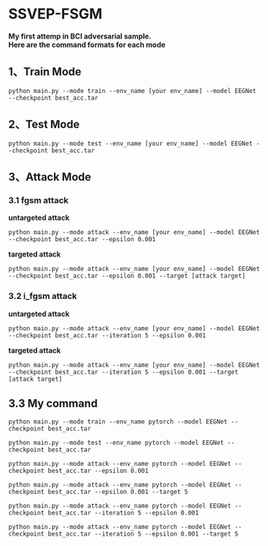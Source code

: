 # SSVEP-FSGM
**My first attemp in BCI adversarial sample.**  
**Here are the command formats for each mode**

## 1、Train Mode
`python main.py --mode train --env_name [your env_name] --model EEGNet --checkpoint best_acc.tar`



## 2、Test Mode
`python main.py --mode test --env_name [your env_name] --model EEGNet --checkpoint best_acc.tar`



## 3、Attack Mode
### 3.1  fgsm attack 
**untargeted attack**

`python main.py --mode attack --env_name [your env_name] --model EEGNet --checkpoint best_acc.tar --epsilon 0.001`

**targeted attack**

`python main.py --mode attack --env_name [your env_name] --model EEGNet --checkpoint best_acc.tar --epsilon 0.001 --target [attack target]`   

### 3.2  i_fgsm attack

**untargeted attack**

`python main.py --mode attack --env_name [your env_name] --model EEGNet --checkpoint best_acc.tar --iteration 5 --epsilon 0.001`

**targeted attack**

`python main.py --mode attack --env_name [your env_name] --model EEGNet --checkpoint best_acc.tar --iteration 5 --epsilon 0.001 --target [attack target]`



## 3.3 My command

`python main.py --mode train --env_name pytorch --model EEGNet --checkpoint best_acc.tar`



`python main.py --mode test --env_name pytorch --model EEGNet --checkpoint best_acc.tar`



`python main.py --mode attack --env_name pytorch --model EEGNet --checkpoint best_acc.tar --epsilon 0.001`



`python main.py --mode attack --env_name pytorch --model EEGNet --checkpoint best_acc.tar --epsilon 0.001 --target 5`   



`python main.py --mode attack --env_name pytorch --model EEGNet --checkpoint best_acc.tar --iteration 5 --epsilon 0.001`



`python main.py --mode attack --env_name pytorch --model EEGNet --checkpoint best_acc.tar --iteration 5 --epsilon 0.001 --target 5`